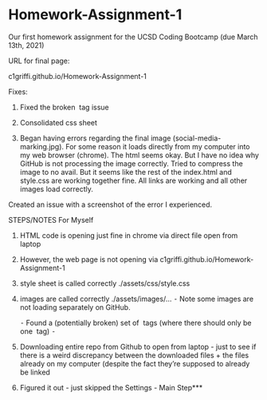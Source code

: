 # Homework-Assignment-1
Our first homework assignment for the UCSD Coding Bootcamp (due March 13th, 2021)


URL for final page:

c1griffi.github.io/Homework-Assignment-1

Fixes:

1) Fixed the broken <img></img> tag issue

2) Consolidated css sheet

3) Began having errors regarding the final image (social-media-marking.jpg).  For some reason it loads directly from my computer into my web browser (chrome).  The html seems okay.  But I have no idea why GitHub is not processing the image correctly.  Tried to compress the image to no avail.  But it seems like the rest of the index.html and style.css are working together fine.  All links are working and all other images load correctly. 

Created an issue with a screenshot of the error I experienced.



STEPS/NOTES For Myself

1) HTML code is opening just fine in chrome via direct file open from laptop

2) However, the web page is not opening via c1griffi.github.io/Homework-Assignment-1

3) style sheet is called correctly ./assets/css/style.css

4) images are called correctly ./assets/images/…
    ⁃    Note some images are not loading separately on GitHub.

    ⁃    Found a (potentially broken) set of <img></img> tags (where there should only be one <img/> tag)
    ⁃    

5) Downloading entire repo from Github to open from laptop - just to see if there is a weird discrepancy between the downloaded files + the files already on my computer (despite the fact they’re supposed to already be linked

6) Figured it out - just skipped the Settings - Main Step***


